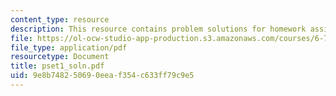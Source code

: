 ```yaml
---
content_type: resource
description: This resource contains problem solutions for homework assignment 1.
file: https://ol-ocw-studio-app-production.s3.amazonaws.com/courses/6-781j-submicrometer-and-nanometer-technology-spring-2006/9e8b748250690eeaf354c633ff79c9e5_pset1_soln.pdf
file_type: application/pdf
resourcetype: Document
title: pset1_soln.pdf
uid: 9e8b7482-5069-0eea-f354-c633ff79c9e5
---
```

